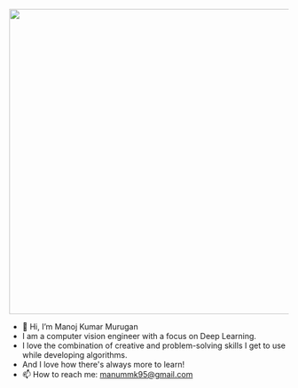 <p align="center">
  <img src="https://c1.wallpaperflare.com/preview/817/193/279/eye-information-technology-digital.jpg" width="550">
</p>

- 👋 Hi, I’m Manoj Kumar Murugan
- I am a computer vision engineer with a focus on Deep Learning. 
- I love the combination of creative and problem-solving skills I get to use while developing algorithms.
- And I love how there's always more to learn!
- 📫 How to reach me: manummk95@gmail.com

  
<!---
Manojkumarmuru/Manojkumarmuru is a ✨ special ✨ repository because its `README.md` (this file) appears on your GitHub profile.
You can click the Preview link to take a look at your changes.
--->
